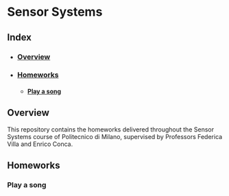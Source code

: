 # Sensor Systems


## Index

* ### [Overview](#intro)
* ### [Homeworks](#hw)
  * #### [Play a song](#play)



## <a name="intro"></a>Overview
This repository contains the homeworks delivered throughout the Sensor Systems course of Politecnico di Milano, supervised by Professors Federica Villa and Enrico Conca.

## <a name="hw"></a>Homeworks

### <a name="play"></a>Play a song



